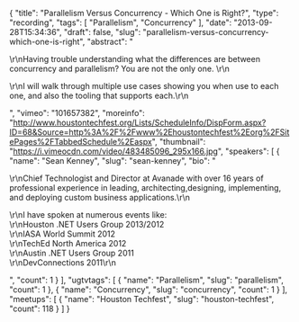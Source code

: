 {
  "title": "Parallelism Versus Concurrency - Which One is Right?",
  "type": "recording",
  "tags": [
    "Parallelism",
    "Concurrency"
  ],
  "date": "2013-09-28T15:34:36",
  "draft": false,
  "slug": "parallelism-versus-concurrency-which-one-is-right",
  "abstract": "<p>\r\nHaving trouble understanding what the differences are between concurrency and parallelism?  You are not the only one. \r\n</p><p>\r\nI will walk through multiple use cases showing you when use to each one, and also the tooling that supports each.\r\n</p>",
  "vimeo": "101657382",
  "moreinfo": "http://www.houstontechfest.org/Lists/ScheduleInfo/DispForm.aspx?ID=68&Source=http%3A%2F%2Fwww%2Ehoustontechfest%2Eorg%2FSitePages%2FTabbedSchedule%2Easpx",
  "thumbnail": "https://i.vimeocdn.com/video/483485096_295x166.jpg",
  "speakers": [
    {
      "name": "Sean Kenney",
      "slug": "sean-kenney",
      "bio": "<p>\r\nChief Technologist and Director at Avanade with over 16 years of professional experience in leading, architecting,designing, implementing, and deploying custom business applications.\r\n</p><p>\r\nI have spoken at numerous events like:<br />\r\nHouston .NET Users Group 2013/2012<br />\r\nIASA World Summit 2012<br />\r\nTechEd North America 2012<br />\r\nAustin .NET Users Group 2011<br />\r\nDevConnections 2011\r\n</p>",
      "count": 1
    }
  ],
  "ugtvtags": [
    {
      "name": "Parallelism",
      "slug": "parallelism",
      "count": 1
    },
    {
      "name": "Concurrency",
      "slug": "concurrency",
      "count": 1
    }
  ],
  "meetups": [
    {
      "name": "Houston Techfest",
      "slug": "houston-techfest",
      "count": 118
    }
  ]
}